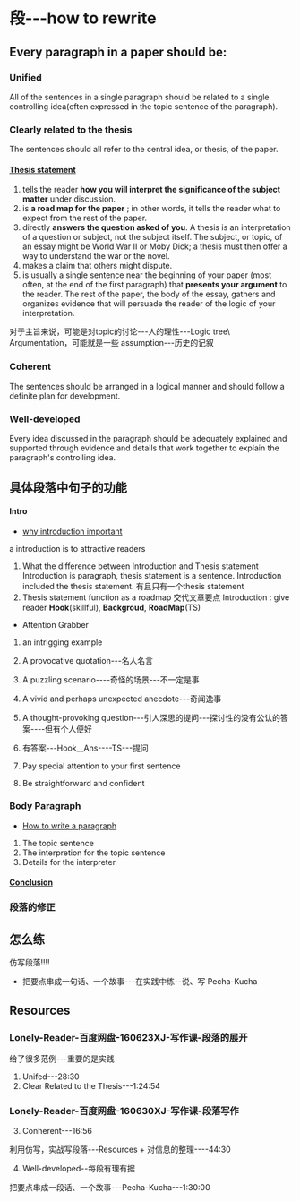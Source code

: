 # 段---how to rewrite

## Every paragraph in a paper should be:

### Unified 
All of the sentences in a single paragraph should be related to a single controlling idea(often expressed in the topic sentence of the paragraph).

### Clearly related to the thesis 
The sentences should all refer to the central idea, or thesis, of the paper.

#### [Thesis statement](https://writingcenter.unc.edu/tips-and-tools/thesis-statements/)
1. tells the reader **how you will interpret the significance of the subject matter** under discussion.
2. is **a road map for the paper** ; in other words, it tells the reader what to expect from the rest of the paper.
3. directly **answers the question asked of you**. A thesis is an interpretation of a question or subject, not the subject itself. The subject, or topic, of an essay might be World War II or Moby Dick; a thesis must then offer a way to understand the war or the novel.
4. makes a claim that others might dispute.
5. is usually a single sentence near the beginning of your paper (most often, at the end of the first paragraph) that **presents your argument** to the reader. The rest of the paper, the body of the essay, gathers and organizes evidence that will persuade the reader of the logic of your interpretation.

对于主旨来说，可能是对topic的讨论---人的理性---Logic tree\ Argumentation，可能就是一些 assumption---历史的记叙


### Coherent
The sentences should be arranged in a logical manner and should follow a definite plan for development.


### Well-developed
Every idea discussed in the paragraph should be adequately explained and supported through evidence and details that work together to explain the paragraph's controlling idea.


## 具体段落中句子的功能
#### Intro
* [why introduction important](https://writingcenter.unc.edu/tips-and-tools/introductions/)

a introduction is to attractive readers
1. What the difference between Introduction and Thesis statement
Introduction is paragraph, thesis statement is a sentence. Introduction included the thesis statement. 有且只有一个thesis statement
2. Thesis statement function as a roadmap 交代文章要点
Introduction : give reader **Hook**(skillful), **Backgroud**, **RoadMap**(TS)
* Attention Grabber
1. an intrigging example
2. A provocative quotation---名人名言
3. A puzzling scenario----奇怪的场景---不一定是事
4. A vivid and perhaps unexpected anecdote---奇闻逸事
5. A thought-provoking question---引人深思的提问---探讨性的没有公认的答案----但有个人便好
  1. 有答案---Hook__Ans----TS---提问

1. Pay special attention to your first sentence
2. Be straightforward and confident 
### Body Paragraph
* [How to write a paragraph](https://writingcenter.unc.edu/tips-and-tools/paragraphs/)
1. The topic sentence
2. The interpretion for the topic sentence
3. Details for the interpreter


#### [Conclusion](https://writingcenter.unc.edu/tips-and-tools/conclusions/)


### 段落的修正

## 怎么练
仿写段落!!!!


* 把要点串成一句话、一个故事---在实践中练--说、写
    Pecha-Kucha

## Resources
### Lonely-Reader-百度网盘-160623XJ-写作课-段落的展开
给了很多范例---重要的是实践

1. Unifed---28:30
2. Clear Related to the Thesis---1:24:54

### Lonely-Reader-百度网盘-160630XJ-写作课-段落写作

3. Conherent---16:56

利用仿写，实战写段落---Resources + 对信息的整理----44:30

4. Well-developed--每段有理有据

把要点串成一段话、一个故事---Pecha-Kucha---1:30:00